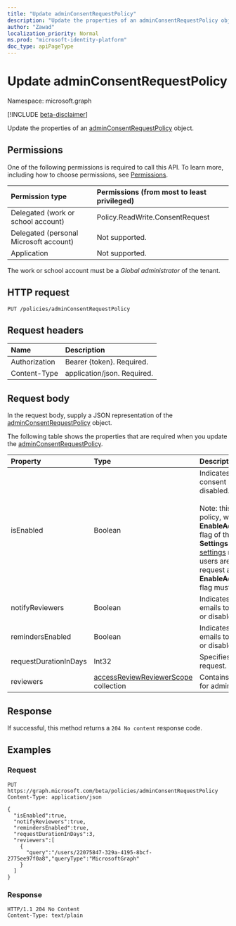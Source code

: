 ```yaml
---
title: "Update adminConsentRequestPolicy"
description: "Update the properties of an adminConsentRequestPolicy object."
author: "Zawad"
localization_priority: Normal
ms.prod: "microsoft-identity-platform"
doc_type: apiPageType
---
```


# Update adminConsentRequestPolicy
Namespace: microsoft.graph

[!INCLUDE [beta-disclaimer](../../includes/beta-disclaimer.md)]

Update the properties of an [adminConsentRequestPolicy](../resources/adminconsentrequestpolicy.md) object.

## Permissions
One of the following permissions is required to call this API. To learn more, including how to choose permissions, see [Permissions](/graph/permissions-reference).

|Permission type|Permissions (from most to least privileged)|
|:---|:---|
|Delegated (work or school account)|Policy.ReadWrite.ConsentRequest |
|Delegated (personal Microsoft account)|Not supported.|
|Application|Not supported.|

The work or school account must be a *Global administrator* of the tenant.

## HTTP request

<!-- {
  "blockType": "ignored"
}
-->
``` http
PUT /policies/adminConsentRequestPolicy
```

## Request headers
|Name|Description|
|:---|:---|
|Authorization|Bearer {token}. Required.|
|Content-Type|application/json. Required.|

## Request body
In the request body, supply a JSON representation of the [adminConsentRequestPolicy](../resources/adminconsentrequestpolicy.md) object.

The following table shows the properties that are required when you update the [adminConsentRequestPolicy](../resources/adminconsentrequestpolicy.md).

|Property|Type|Description|
|:---|:---|:---|
|isEnabled|Boolean|Indicates whether the admin consent policy is enabled or disabled.<br><br>Note: this flag manages the policy, while the **EnableAdminConsentRequests** flag of the **Consent Policy Settings** object of the [directory settings](../resources/directorysetting.md) resource determines if users are shown the prompt to request access. The **EnableAdminConsentRequests** flag must be set to `true`.|
|notifyReviewers|Boolean|Indicates whether reminder emails to reviewers is enabled or disabled. |
|remindersEnabled|Boolean|Indicates whether reminder emails to reviewers is enabled or disabled. |
|requestDurationInDays|Int32|Specifies the duration of the request. |
|reviewers|[accessReviewReviewerScope](../resources/accessreviewreviewerscope.md) collection|Contains the list of reviewers for admin consent. |



## Response

If successful, this method returns a `204 No content` response code.

## Examples

### Request
<!-- {
  "blockType": "request",
  "name": "update_adminconsentrequestpolicy"
}
-->
``` http
PUT https://graph.microsoft.com/beta/policies/adminConsentRequestPolicy
Content-Type: application/json

{
  "isEnabled":true,
  "notifyReviewers":true,
  "remindersEnabled":true,
  "requestDurationInDays":3,
  "reviewers":[
    {
      "query":"/users/22075847-329a-4195-8bcf-2775ee97f0a8","queryType":"MicrosoftGraph"
    }
  ]
}
```


### Response
<!-- {
  "blockType": "response",
  "truncated": true
}
-->
``` http
HTTP/1.1 204 No Content
Content-Type: text/plain
```

